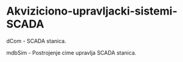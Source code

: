# Akviziciono-upravljacki-sistemi-SCADA

dCom - SCADA stanica.

mdbSim - Postrojenje cime upravlja SCADA stanica.

